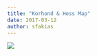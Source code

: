 ```yaml
---
title: "Korhond & Hoss Map"
date: 2017-03-12
author: sfakias
---
```


[![](https://3.bp.blogspot.com/-HVj2LEg3d-g/WMVaqaxlkhI/AAAAAAAAALQ/iUlLN-z6pDg3v1vJb4dNu3SnEtogv59sgCLcB/s320/Korhond%2Bmap.jpg)](https://3.bp.blogspot.com/-HVj2LEg3d-g/WMVaqaxlkhI/AAAAAAAAALQ/iUlLN-z6pDg3v1vJb4dNu3SnEtogv59sgCLcB/s1600/Korhond%2Bmap.jpg)



